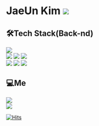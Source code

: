 JaeUn Kim <img src="https://img.shields.io/github/followers/jaeeeun93?style=social">
=========

🛠Tech Stack(Back-nd)
----------
<a href="#"><img src="https://img.shields.io/badge/Git-f05032?style=flat-square&logo=Git&logoColor=white"/></a><br>
<a href="#"><img src="https://img.shields.io/badge/HTML5-e34f26?style=flat-square&logo=HTML5&logoColor=white"/></a>
<a href="#"><img src="https://img.shields.io/badge/CSS3-1572b6?style=flat-square&logo=CSS3&logoColor=white"/></a>
<a href="#"><img src="https://img.shields.io/badge/JavaScript-f7df1e?style=flat-square&logo=JavaScript&logoColor=white"/></a><br>
<a href="#"><img src="https://img.shields.io/badge/Java-007396?style=flat-square&logo=Java&logoColor=white"/></a>
<a href="#"><img src="https://img.shields.io/badge/Spring-6db33f?style=flat-square&logo=Spring&logoColor=white"/><a href="#"></a>
<a href="#"><img src="https://img.shields.io/badge/MySQL-4479a1?style=flat-square&logo=MySQL&logoColor=white"/></a><br>

💻Me
--
<a href="https://velog.io/@jaeeeun93"><img src="https://img.shields.io/badge/velog-20c997?style=flat-square&logo=vimeo&logoColor=white"/></a><br>
<a href="mailto:jaeeeun93@gmail.com"><img src="https://img.shields.io/badge/Gmail-ea4335?style=flat-square&logo=Gmail&logoColor=white"/></a><br>

[![Hits](https://hits.seeyoufarm.com/api/count/incr/badge.svg?url=https%3A%2F%2Fgithub.com%2Fjaeeeun93%2Fhit-counter&count_bg=%23047BFE&title_bg=%23555555&icon=&icon_color=%23E7E7E7&title=hits&edge_flat=false)](https://hits.seeyoufarm.com)
